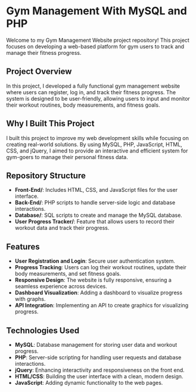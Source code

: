 # Gym Management With MySQL and PHP

Welcome to my Gym Management Website project repository! This project focuses on developing a web-based platform for gym users to track and manage their fitness progress.

## Project Overview
In this project, I developed a fully functional gym management website where users can register, log in, and track their fitness progress. The system is designed to be user-friendly, allowing users to input and monitor their workout routines, body measurements, and fitness goals.

## Why I Built This Project
I built this project to improve my web development skills while focusing on creating real-world solutions. By using MySQL, PHP, JavaScript, HTML, CSS, and jQuery, I aimed to provide an interactive and efficient system for gym-goers to manage their personal fitness data.

## Repository Structure
- **Front-End/**: Includes HTML, CSS, and JavaScript files for the user interface.
- **Back-End/**: PHP scripts to handle server-side logic and database interactions.
- **Database/**: SQL scripts to create and manage the MySQL database.
- **User Progress Tracker/**: Feature that allows users to record their workout data and track their progress.

## Features
- **User Registration and Login**: Secure user authentication system.
- **Progress Tracking**: Users can log their workout routines, update their body measurements, and set fitness goals.
- **Responsive Design**: The website is fully responsive, ensuring a seamless experience across devices.
- **Dashboard Visualization**: Adding a dashboard to visualize progress with graphs.
- **API Integration**: Implementing an API to create graphics for visualizing progress.

## Technologies Used
- **MySQL**: Database management for storing user data and workout progress.
- **PHP**: Server-side scripting for handling user requests and database interactions.
- **jQuery**: Enhancing interactivity and responsiveness on the front end.
- **HTML/CSS**: Building the user interface with a clean, modern design.
- **JavaScript**: Adding dynamic functionality to the web pages.
